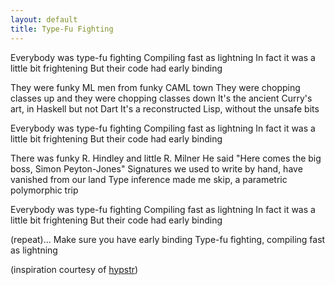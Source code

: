 ```yaml
---
layout: default
title: Type-Fu Fighting
---
```


Everybody was type-fu fighting
Compiling fast as lightning
In fact it was a little bit frightening
But their code had early binding

They were funky ML men from funky CAML town
They were chopping classes up and they were chopping classes down
It's the ancient Curry's art, in Haskell but not Dart
It's a reconstructed Lisp, without the unsafe bits

Everybody was type-fu fighting
Compiling fast as lightning
In fact it was a little bit frightening
But their code had early binding

There was funky R. Hindley and little R. Milner
He said "Here comes the big boss, Simon Peyton-Jones"
Signatures we used to write by hand, have vanished from our land
Type inference made me skip, a parametric polymorphic trip

Everybody was type-fu fighting
Compiling fast as lightning
In fact it was a little bit frightening
But their code had early binding

(repeat)...
Make sure you have early binding
Type-fu fighting, compiling fast as lightning


(inspiration courtesy of [hypstr](http://www.reddit.com/r/programming/comments/1t8y6g/why_rust_ditched_pure_functions/ce5m1ju))